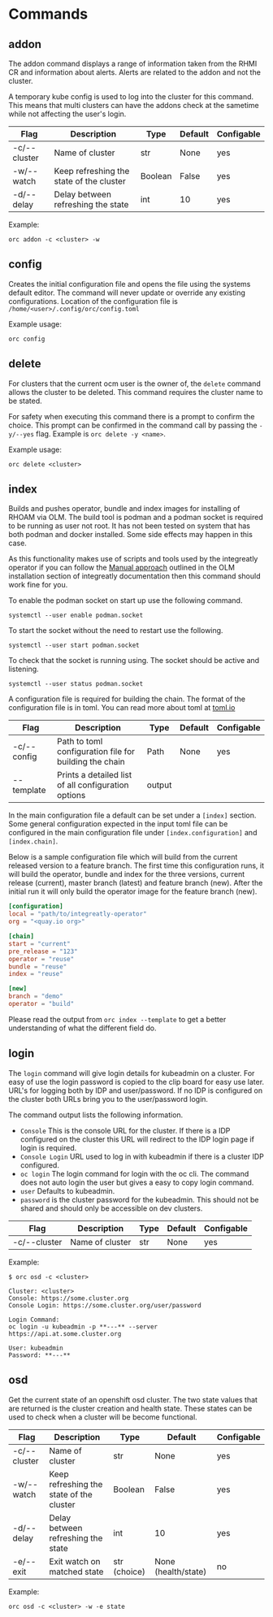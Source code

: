 # Commands

## addon
The addon command displays a range of information taken from the RHMI CR and information about alerts.
Alerts are related to the addon and not the cluster.

A temporary kube config is used to log into the cluster for this command.
This means that multi clusters can have the addons check at the sametime while not affecting the user's login.

| Flag         | Description                              | Type         | Default             | Configable |
|--------------|------------------------------------------|--------------|---------------------|------------|
| -c/--cluster | Name of cluster                          | str          | None                | yes        |
| -w/--watch   | Keep refreshing the state of the cluster | Boolean      | False               | yes        |
| -d/--delay   | Delay between refreshing the state       | int          | 10                  | yes        |  

Example:
```shell
orc addon -c <cluster> -w 
```

## config
Creates the initial configuration file and opens the file using the systems default editor.
The command will never update or override any existing configurations.
Location of the configuration file is `/home/<user>/.config/orc/config.toml`

Example usage:
```shell
orc config
```

## delete
For clusters that the current ocm user is the owner of, the `delete` command allows the cluster to be deleted.
This command requires the cluster name to be stated.

For safety when executing this command there is a prompt to confirm the choice. 
This prompt can be confirmed in the command call by passing the `-y/--yes` flag.
Example is `orc delete -y <name>`.

Example usage:
```shell
orc delete <cluster>
```

## index
Builds and pushes operator, bundle and index images for installing of RHOAM via OLM.
The build tool is podman and a podman socket is required to be running as user not root.
It has not been tested on system that has both podman and docker installed. 
Some side effects may happen in this case.

As this functionality makes use of scripts and tools used by the integreatly operator if you can follow the [Manual approach](https://integreatly-operator.readthedocs.io/en/latest/installation_guides/olm_installation/#manual-approach) outlined in the OLM installation section of integreatly documentation then this command should work fine for you.

To enable the podman socket on start up use the following command.
```shell
systemctl --user enable podman.socket
```

To start the socket without the need to restart use the following.
```shell
systemctl --user start podman.socket
```

To check that the socket is running using. The socket should be active and listening.
```shell
systemctl --user status podman.socket
```
A configuration file is required for building the chain.
The format of the configuration file is in toml.
You can read more about toml at [toml.io](https://toml.io)

| Flag        | Description                                            | Type    | Default | Configable |
|-------------|--------------------------------------------------------|---------|---------|------------|
| -c/--config | Path to toml configuration file for building the chain | Path    | None    | yes        |
| --template  | Prints a detailed list of all configuration options    | output  |         |            |

In the main configuration file a default can be set under a `[index]` section.
Some general configuration expected in the input toml file can be configured in the main configuration file under `[index.configuration]` and `[index.chain]`.

Below is a sample configuration file which will build from the current released version to a feature branch.
The first time this configuration runs, it will build the operator, bundle and index for the three versions, current release (current), master branch (latest) and feature branch (new).
After the initial run it will only build the operator image for the feature branch (new).

```toml
[configuration]
local = "path/to/integreatly-operator"
org = "<quay.io org>"

[chain]
start = "current"
pre_release = "123"
operator = "reuse"
bundle = "reuse"
index = "reuse"

[new]
branch = "demo"
operator = "build"
```
Please read the output from `orc index --template` to get a better understanding of what the different field do.

## login
The `login` command will give login details for kubeadmin on a cluster.
For easy of use the login password is copied to the clip board for easy use later.
URL's for logging both by IDP and user/password.
If no IDP is configured on the cluster both URLs bring you to the user/password login.

The command output lists the following information.

* `Console` This is the console URL for the cluster.
If there is a IDP configured on the cluster this URL will redirect to the IDP login page if login is required.
* `Console Login` URL used to log in with kubeadmin if there is a cluster IDP configured.
* `oc login` The login command for login with the oc cli. 
The command does not auto login the user but gives a easy to copy login command.
* `user` Defaults to kubeadmin.
* `password` is the cluster password for the kubeadmin. 
This should not be shared and should only be accessible on dev clusters.


| Flag         | Description                              | Type         | Default             | Configable |
|--------------|------------------------------------------|--------------|---------------------|------------|
| -c/--cluster | Name of cluster                          | str          | None                | yes        |

Example:
```shell
$ orc osd -c <cluster>

Cluster: <cluster>
Console: https://some.cluster.org
Console Login: https://some.cluster.org/user/password

Login Command:
oc login -u kubeadmin -p **---** --server https://api.at.some.cluster.org

User: kubeadmin
Password: **---**

```

## osd
Get the current state of an openshift osd cluster.
The two state values that are returned is the cluster creation and health state.
These states can be used to check when a cluster will be become functional.

| Flag         | Description                              | Type         | Default             | Configable |
|--------------|------------------------------------------|--------------|---------------------|------------|
| -c/--cluster | Name of cluster                          | str          | None                | yes        |
| -w/--watch   | Keep refreshing the state of the cluster | Boolean      | False               | yes        |
| -d/--delay   | Delay between refreshing the state       | int          | 10                  | yes        |  
| -e/--exit    | Exit watch on matched state              | str (choice) | None (health/state) | no         |

Example:
```shell
orc osd -c <cluster> -w -e state
```

